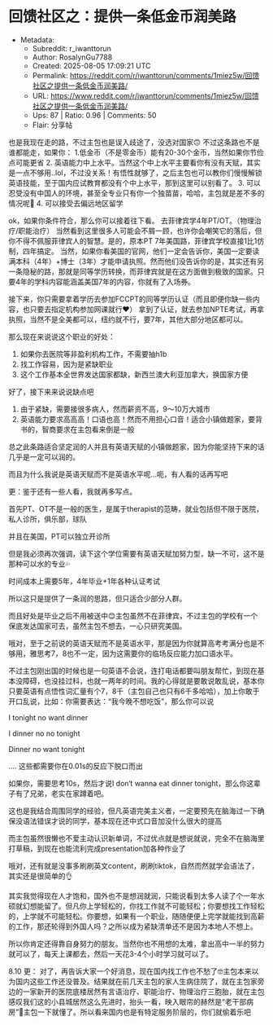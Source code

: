# 回馈社区之：提供一条低金币润美路

- Metadata:
  - Subreddit: r_iwanttorun
  - Author: RosalynGu7788
  - Created: 2025-08-05 17:09:21 UTC
  - Permalink: https://reddit.com/r/iwanttorun/comments/1miez5w/回馈社区之提供一条低金币润美路/
  - URL: https://www.reddit.com/r/iwanttorun/comments/1miez5w/回馈社区之提供一条低金币润美路/
  - Ups: 87 | Ratio: 0.96 | Comments: 50
  - Flair: 分享帖


也是我现在走的路，不过主包也是误入歧途了，没选对国家🙃
不过这条路也不是谁都能走，如果你：
1.低金币（不是零金币）能有20-30个金币，当然如果你节俭点可能更省 2.
英语能力中上水平。当然这个中上水平主要看你有没有天赋，其实是一点不够用..lol，不过没关系！有悟性就够了，之后主包也可以教你们慢慢解锁英语技能，至于国内应试教育都没有个中上水平，那到这里可以别看了。
3.
可以忍受没有中国人的环境，甚至全专业只有你一个独苗苗，哈哈，主包就是差不多的情况呢👊
4. 可以接受去偏远地区留学

ok，如果你条件符合，那么你可以接着往下看。
去菲律宾学4年PT/OT。（物理治疗/职能治疗）
当然看到这里很多人可能会不屑一顾，也许你会嘲笑它的落后，但你不得不佩服菲律宾人的智慧。是的，原本PT
7年美国路，菲律宾学校直接1比1仿制，四年搞定。
当然，如果你看美国的官网，他们一定会告诉你，美国一定要读满本科（4年）+博士（3年）才能申请执照。然而他们没告诉你的是，其实还有另一条隐秘的路，那就是同等学历转换，而菲律宾就是在这方面做到极致的国家。只要4年的学科内容能涵盖美国7年的内容，你就有了入场券。

接下来，你只需要拿着学历去参加FCCPT的同等学历认证（而且即便你缺一些内容，也只要去指定机构参加网课就行❤️）
拿到了认证，就去参加NPTE考试，再拿执照，当然不是全美都可以，纽约就不行，要7年，其他大部分地区都可以。

那么现在来说说这个职业的好处：

1.  ⁠⁠⁠⁠⁠⁠如果你去医院等非盈利机构工作，不需要抽h1b
2.  ⁠⁠⁠⁠⁠⁠找工作容易，因为是紧缺职业
3.  ⁠⁠⁠⁠⁠⁠这个工作基本全世界发达国家都缺，新西兰澳大利亚加拿大，换国家方便

好了，接下来来说说缺点吧

1.  ⁠⁠⁠⁠⁠⁠由于紧缺，需要接很多病人，然而薪资不高，9～10万大城市
2.  ⁠⁠⁠⁠⁠⁠英语能力要求高高高！口语也高！然而不用担心口音！适合小镇做题家，要背书的，智商要求在主包看来倒是一般

总之此条路适合坚定润的人并且有英语天赋的小镇做题家，因为你能坚持下来的话几乎是一定可以润的。

而且为什么我说是英语天赋而不是英语水平呢…呃，有人看的话再写吧

更：鉴于还有一些人看，我就再多写点。

首先PT、OT不是一般的医生，是属于therapist的范畴，就业包括但不限于医院，私人诊所，俱乐部，球队

并且在美国，PT可以独立开诊所

但是我必须再次强调，读下这个学位需要有英语天赋加努力型，缺一不可，这不是那种可以水的专业💦

时间成本上需要5年，4年毕业+1年各种认证考试

所以这只是提供了一条润的思路，但只适合少部分人群。

而且好处是毕业之后不用被送中😊主包虽然不在菲律宾，不过主包的学校有一个保底发达国家可去，虽然主包不想去，一心只研究美国。

哦对，至于之前说的英语天赋而不是英语水平，那是因为你就算高考考满分也是不够用，雅思考7，8也不一定，因为这需要你的临场反应能力加口语水平。

不过主包刚出国的时候也是一句英语不会说，连打电话都要叫朋友帮忙，到现在基本没障碍，也没挂过科，也就一两年的时间。我的心得就是要敢说敢乱说，基本你只要英语有点悟性词汇量有个7，8千（主包自己也只有6千多哈哈），加上你敢于开口乱说，比如：你需要表达：“我今晚不想吃饭”，那么你可以说

I tonight no want dinner

I dinner no no tonight

Dinner no want tonight

…. 这些都需要你在0.01s的反应下脱口而出

如果你，需要思考10s，然后才说I don‘t wanna eat dinner
tonight，那么你这辈子有了兄弟，老实在家蹲着吧。

这也是我结合周围同学的经验，但凡英语完美主义者，一定要预先在脑海过一下确保没语法错误才说的同学，基本现在还中式口音加没什么很大的提高

而主包虽然很懒也不爱主动认识新单词，不过优点就是想说就说，完全不在脑海里打草稿，到现在也能流利完成presentation加各种作业了

哦对，还有就是没事多刷刷英文content，刷刷tiktok，自然而然就学会语法了，其实还是很简单的👌

其实我觉得现在人才饱和，国外也不是想润就润，只能说看到太多人读了个一年水硕就幻想能留了。但凡你上学轻松的，你找工作就不可能轻松；你要想找工作轻松的，上学就不可能轻松。你要想，如果有一个职业，随随便便上完学就能找到高薪的工作，那还轮得到外国人吗？之所以成为紧缺清单还不是因为本地人不想上。

所以你肯定还得靠自身努力的朋友。当然你也不用想的太难，拿出高中一半的努力就可以了，每天上课都去，然后一天花3-4个小时学习就可以了。

8.10 更：
对了，再告诉大家一个好消息，现在国内找工作也不愁了🤓主包本来以为国内这些工作还没普及。结果就在前几天主包的家人生病住院了，就在主包家旁边的一家新开的医院底楼居然有言语治疗、职能治疗、物理治疗三胞胎，就在主包感叹我们这的小县城居然这么先进时，抬头一看，映入眼帘的赫然是“老干部病房”🤭主包一下就懂了。所以看来国内也是有特定服务阶层的，你们就偷着乐吧

